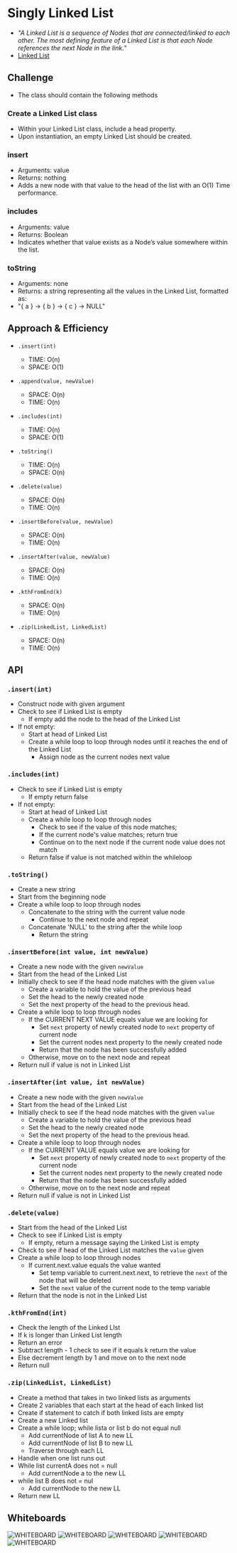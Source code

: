# Singly Linked List
<!-- Short summary or background information -->
- *"A Linked List is a sequence of Nodes that are connected/linked to each other. The most defining feature of a Linked List is that each Node references the next Node in the link.*"
- [Linked List](https://github.com/jennerdulce/reading-notes/blob/main/Java-401-05.md)

## Challenge
<!-- Description of the challenge -->
- The class should contain the following methods

### Create a Linked List class

- Within your Linked List class, include a head property.
- Upon instantiation, an empty Linked List should be created.

### insert

- Arguments: value
- Returns: nothing
- Adds a new node with that value to the head of the list with an O(1) Time performance.

### includes

- Arguments: value
- Returns: Boolean
- Indicates whether that value exists as a Node’s value somewhere within the list.

### toString

- Arguments: none
- Returns: a string representing all the values in the Linked List, formatted as:
- "{ a } -> { b } -> { c } -> NULL"

## Approach & Efficiency
<!-- What approach did you take? Why? What is the Big O space/time for this approach? -->
- `.insert(int)`
  - TIME: O(n)
  - SPACE: O(1)

- `.append(value, newValue)`
  - SPACE: O(n)
  - TIME: O(n)

- `.includes(int)`
  - TIME: O(n)
  - SPACE: O(1)

- `.toString()`
  - TIME: O(n)
  - SPACE: O(n)

- `.delete(value)`
  - SPACE: O(n)
  - TIME: O(n)

- `.insertBefore(value, newValue)`
  - SPACE: O(n)
  - TIME: O(n)

- `.insertAfter(value, newValue)`
  - SPACE: O(n)
  - TIME: O(n)

- `.kthFromEnd(k)`
  - SPACE: O(n)
  - TIME: O(n)

- `.zip(LinkedList, LinkedList)`
  - SPACE: O(n)
  - TIME: O(n)

## API
<!-- Description of each method publicly available to your Linked List -->

### `.insert(int)`

- Construct node with given argument
- Check to see if Linked List is empty
  - If empty add the node to the head of the Linked List
- If not empty:
  - Start at head of Linked List
  - Create a while loop to loop through nodes until it reaches the end of the Linked List
    - Assign node as the current nodes next value

### `.includes(int)`

- Check to see if Linked List is empty
  - If empty return false
- If not empty:
  - Start at head of Linked List
  - Create a while loop to loop through nodes
    - Check to see if the value of this node matches;
    - If the current node's value matches; return true
    - Continue on to the next node if the current node value does not match
  - Return false if value is not matched within the whileloop

### `.toString()`

- Create a new string
- Start from the beginning node
- Create a while loop to loop through nodes
  - Concatenate to the string with the current value node
    - Continue to the next node and repeat
  - Concatenate 'NULL' to the string after the while loop
    - Return the string

### `.insertBefore(int value, int newValue)`

- Create a new node with the given `newValue`
- Start from the head of the Linked List
- Initially check to see if the head node matches with the given `value`
  - Create a variable to hold the value of the previous head
  - Set the head to the newly created node
  - Set the next property of the head to the previous head.
- Create a while loop to loop through nodes
  - If the CURRENT NEXT VALUE equals value we are looking for
    - Set `next` property of newly created node to `next` property of current node
    - Set the current nodes next property to the newly created node
    - Return that the node has been successfully added
  - Otherwise, move on to the next node and repeat
- Return null if value is not in Linked List

### `.insertAfter(int value, int newValue)`

- Create a new node with the given `newValue`
- Start from the head of the Linked List
- Initially check to see if the head node matches with the given `value`
  - Create a variable to hold the value of the previous head
  - Set the head to the newly created node
  - Set the next property of the head to the previous head.
- Create a while loop to loop through nodes
  - If the CURRENT VALUE equals value we are looking for
    - Set `next` property of newly created node to `next` property of the current node
    - Set the current nodes next property to the newly created node
    - Return that the node has been successfully added
  - Otherwise, move on to the next node and repeat
- Return null if value is not in Linked List

### `.delete(value)`

- Start from the head of the Linked List
- Check to see if Linked List is empty
  - If empty, return a message saying the Linked List is empty
- Check to see if head of the Linked List matches the `value` given
- Create a while loop to loop through nodes
  - If current.next.value equals the value wanted
    - Set temp variable to current.next.next, to retrieve the `next` of the node that will be deleted
    - Set the `next` value of the current node to the temp variable
- Return that the node is not in the Linked List

### `.kthFromEnd(int)`

- Check the length of the Linked LIst
- If k is longer than Linked List length
- Return an error
- Subtract length - 1 check to see if it equals k
return the value
- Else decrement length by 1 and move on to the next node
- Return null

### `.zip(LinkedList, LinkedList)`

- Create a method that takes in two linked lists as arguments
- Create 2 variables that each start at the head of each linked list
- Create if statement to catch if both linked lists are empty
- Create a new Linked list
- Create a while loop; while lista or list b do not equal null
  - Add currentNode of list A to new LL
  - Add currentNode of list B to new LL
  - Traverse through each LL
- Handle when one list runs out
- While list currentA does not = null
  - Add currentNode a to the new LL
- while list B does not = nul
  - Add currentNode to the new LL
- Return new LL

## Whiteboards

![WHITEBOARD](./assets/insertBefore.png)
![WHITEBOARD](./assets/insertAfter.png)
![WHITEBOARD](./assets/delete.png)
![WHITEBOARD](./assets/kthFromEnd.png)
![WHITEBOARD](./assets/zip.png)
